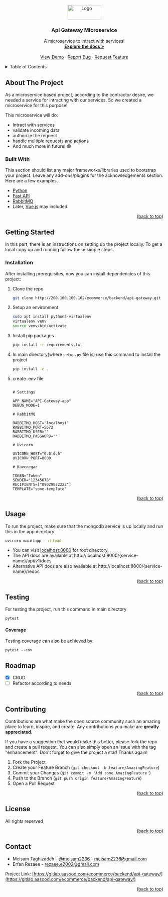 <div id="top"></div> 
<!-- Website LOGO -->
<br />
<div align="center">
  <a href="https://aasood.com">
    <img src="https://aasood.com/media/logo/stores/1/file.png" alt="Logo" width="107" height="47">
  </a>

<h3 align="center">Api Gateway Microservice</h3>
      
  <p align="center">  
    A microservice to intract with services!
    <br />  
    <a href="#"><strong>Explore the docs »</strong></a>
    <br />
    <br />
    <a href="#">View Demo</a>
    ·  
    <a href="https://gitlab.aasood.com/ecommerce/backend/api-gateway/-/issues">Report Bug</a>
    ·
    <a href="https://gitlab.aasood.com/ecommerce/backend/api-gateway/-/issues">Request Feature</a>
  </p>
</div>  
 


<!-- TABLE OF CONTENTS -->
<details>
  <summary>Table of Contents</summary>
  <ol>
    <li>
      <a href="#about-the-project">About The Project</a>
      <ul>
        <li><a href="#built-with">Built With</a></li>
      </ul>
    </li>
    <li>
      <a href="#getting-started">Getting Started</a>
      <ul>
        <li><a href="#prerequisites">Prerequisites</a></li>
        <li><a href="#installation">Installation</a></li>
      </ul>
    </li>
    <li><a href="#usage">Usage</a></li>
    <li><a href="#roadmap">Road map</a></li>
    <li><a href="#contributing">Contributing</a></li>
    <li><a href="#license">License</a></li>
    <li><a href="#contact">Contact</a></li>
    <li><a href="#acknowledgments">Acknowledgments</a></li>
  </ol>
</details>



<!-- ABOUT THE PROJECT -->

## About The Project

As a microservice based project, according to the contractor desire, we needed a service for intracting with our
services. So we created a microservice for this purpose!

This microservice will do:

* Intract with services
* validate incoming data
* authorize the request
* handle multiple requests and actions
* And much more in future! :smile:

### Built With

This section should list any major frameworks/libraries used to bootstrap your project. Leave any add-ons/plugins for
the acknowledgements section. Here are a few examples.

* [Python](https://www.python.org)
* [Fast API](https://fastapi.tiangolo.com)
* [RabbitMQ](https://www.rabbitmq.com)
* Later, [Vue.js](https://vuejs.org) may included.

<p align="right">(<a href="#top">back to top</a>)</p>



<!-- GETTING STARTED -->

## Getting Started

In this part, there is an instructions on setting up the project locally. To get a local copy up and running follow
these simple steps.

### Installation

After installing prerequisites, now you can install dependencies of this project:

1. Clone the repo
   ```sh
   git clone http://200.100.100.162/ecommerce/backend/api-gateway.git
   ```
2. Setup an environment
    ```sh
    sudo apt install python3-virtualenv
    virtualenv venv
    source venv/bin/activate
    ```
3. Install pip packages
   ```sh
   pip install -r requirements.txt
   ```
4. In main directory(where `setup.py` file is) use this command to install the project
   ```sh
   pip install -e .
   ```

5. create .env file
   ```text

   # Settings
   
   APP_NAME="API-Gateway-app"
   DEBUG_MODE=1
   
   # RabbitMQ
   
   RABBITMQ_HOST="localhost"
   RABBITMQ_PORT=5672
   RABBITMQ_USER=""
   RABBITMQ_PASSWORD=""
   
   # Uvicorn
   
   UVICORN_HOST="0.0.0.0"
   UVICORN_PORT=8000
   
   # Kavenegar
   
   TOKEN="Token"
   SENDER="12345678"
   RECIPIENTS=["09029022222"]
   TEMPLATE="some-template"

   ```

<p align="right">(<a href="#top">back to top</a>)</p>



<!-- USAGE EXAMPLES -->

## Usage

To run the project, make sure that the mongodb service is up locally and run this in the app directory

```sh
uvicorn main:app --reload
```

- You can visit [localhost:8000](http://localhost:8000) for root directory.
- The API docs are available at http://localhost:8000/{service-name}/api/v1/docs
- Alternative API docs are also available at http://localhost:8000/{service-name}/redoc

<p align="right">(<a href="#top">back to top</a>)</p>

## Testing

For testing the project, run this command in main directory

```sh
pytest
```

#### Coverage

Testing coverage can also be achieved by:

```shell
pytest --cov
```

<!-- ROADMAP -->

## Roadmap

- [x] CRUD
- [ ] Refactor according to needs

<p align="right">(<a href="#top">back to top</a>)</p>



<!-- CONTRIBUTING -->

## Contributing

Contributions are what make the open source community such an amazing place to learn, inspire, and create. Any
contributions you make are **greatly appreciated**.

If you have a suggestion that would make this better, please fork the repo and create a pull request. You can also
simply open an issue with the tag "enhancement". Don't forget to give the project a star! Thanks again!

1. Fork the Project
2. Create your Feature Branch (`git checkout -b feature/AmazingFeature`)
3. Commit your Changes (`git commit -m 'Add some AmazingFeature'`)
4. Push to the Branch (`git push origin feature/AmazingFeature`)
5. Open a Pull Request

<p align="right">(<a href="#top">back to top</a>)</p>



<!-- LICENSE -->

## License

All rights reserved

<p align="right">(<a href="#top">back to top</a>)</p>



<!-- CONTACT -->

## Contact

* Meisam Taghizadeh - [@meisam2236](https://t.me/meisam2236) - meisam2236@gmail.com
* Erfan Rezaee - rezaee.e2002@gmail.com

Project
Link: [https://gitlab.aasood.com/ecommerce/backend/api-gateway/](https://gitlab.aasood.com/ecommerce/backend/api-gateway/)

<p align="right">(<a href="#top">back to top</a>)</p>

